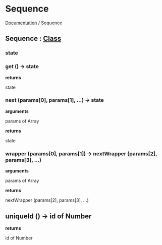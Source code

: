 # Sequence
[Documentation](dflo.md) / Sequence

## <a name="Sequence"></a> Sequence : [Class](dflo.class.md#Class)

### <a name="Sequence.state"></a> state

### <a name="Sequence.get"></a> get () -> state

**returns**

 <a name="Sequence.get.state"></a> state

### <a name="Sequence.next"></a> next (params[0], params[1], ...) -> state

**arguments**

 <a name="Sequence.wrapper.nextWrapper"></a> params of Array

**returns**

 <a name="Sequence.next.state"></a> state

### <a name="Sequence.wrapper"></a> wrapper (params[0], params[1]) -> nextWrapper (params[2], params[3], ...)

**arguments**

 <a name="Sequence.wrapper.nextWrapper"></a> params of Array

**returns**

 <a name="Sequence.wrapper.nextWrapper"></a> nextWrapper (params[2], params[3], ...)

## <a name="uniqueId"></a> uniqueId () -> id of Number

**returns**

 <a name="uniqueId.id"></a> id of Number